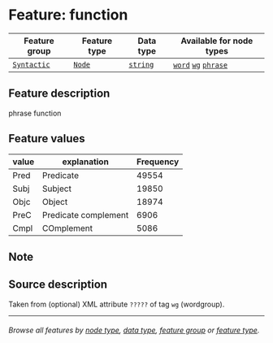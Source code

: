 # Feature: function <a name="start"></a>

Feature group | Feature type | Data type | Available for node types
---  | --- | --- | ---
[`Syntactic`](featuresbygroup.md#syntactic-features) | [`Node`](featuresbyfeaturetype.md#node-features) | [`string`](featuresbydatatype.md#string-datatype) | [`word`](featuresbynodetype.md#word-nodes) [`wg`](featuresbynodetype.md#wordgroup-nodes) [`phrase`](featuresbynodetype.md#phrase-nodes)

## Feature description

phrase function

## Feature values

value | explanation | Frequency
--- | --- | ---
Pred 	| Predicate | 49554
Subj | Subject | 19850
Objc | Object |18974
PreC | Predicate complement| 6906
Cmpl | COmplement | 5086

## Note



## Source description

Taken from (optional) XML attribute `?????` of tag `wg` (wordgroup).

---
###### *Browse all features by [node type](featuresbynodetype.md#start), [data type](featuresbydatatype.md#start), [feature group](featuresbygroup.md#start) or [feature type](featuresbyfeaturetype.md#start).*
